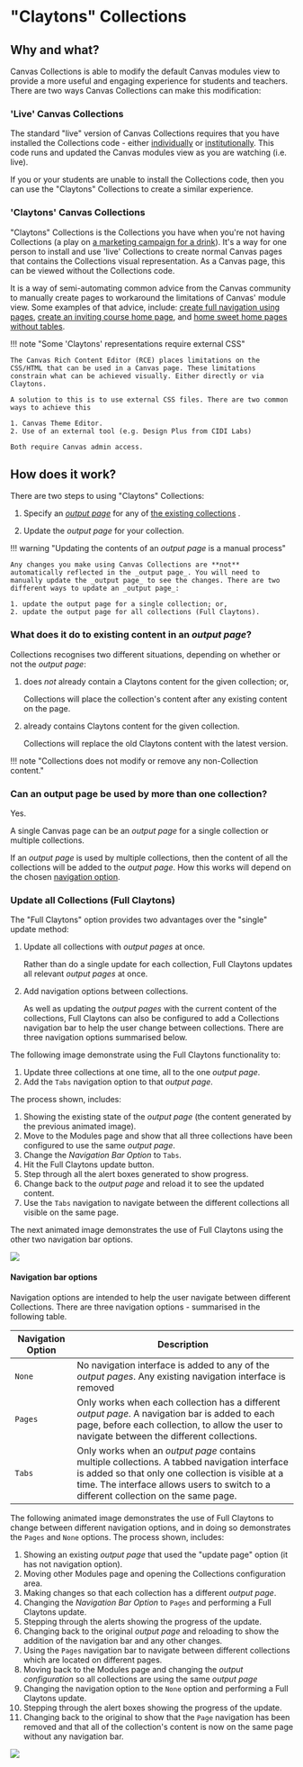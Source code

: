 # "Claytons" Collections

## Why and what?

Canvas Collections is able to modify the default Canvas modules view to provide a more useful and engaging experience for students and teachers. There are two ways Canvas Collections can make this modification:

### 'Live' Canvas Collections

The standard "live" version of Canvas Collections requires that you have installed the Collections code - either [individually](../../../../getting-started/install/individual.md) or [institutionally](../../../../getting-started/install/institutional.md). This code runs and updated the Canvas modules view as you are watching (i.e. live). 

If you or your students are unable to install the Collections code, then you can use the "Claytons" Collections to create a similar experience.

### 'Claytons' Canvas Collections

"Claytons" Collections is the Collections you have when you're not having Collections (a play on [a marketing campaign for a drink](https://en.wikipedia.org/wiki/Claytons)). It's a way for one person to install and use 'live' Collections to create normal Canvas pages that contains the Collections visual representation. As a Canvas page, this can be viewed without the Collections code.

It is a way of semi-automating common advice from the Canvas community to manually create pages to workaround the limitations of Canvas' module view. Some examples of that advice, include: [create full navigation using pages](http://lisahistory.net/wordpress/2020/06/working-against-canvas-three-tips/), [create an inviting course home page](https://community.canvaslms.com/t5/Canvas-Instructional-Designer/Creating-an-inviting-course-home-page/ba-p/267236), and [home sweet home pages without tables](https://community.canvaslms.com/t5/Canvas-Instructional-Designer/Home-Sweet-Homepages-without-Tables/ba-p/275079).

!!! note "Some 'Claytons' representations require external CSS"

    The Canvas Rich Content Editor (RCE) places limitations on the CSS/HTML that can be used in a Canvas page. These limitations constrain what can be achieved visually. Either directly or via Claytons.

    A solution to this is to use external CSS files. There are two common ways to achieve this

    1. Canvas Theme Editor.
    2. Use of an external tool (e.g. Design Plus from CIDI Labs)

    Both require Canvas admin access.



## How does it work? 

There are two steps to using "Claytons" Collections:

1. Specify an  [_output page_](../../collections/existing-collections.md#output-page) for any of [the existing collections](../../collections/existing-collections.md) .

2. Update the _output page_ for your collection.

!!! warning "Updating the contents of an _output page_ is a manual process"

    Any changes you make using Canvas Collections are **not** automatically reflected in the _output page_. You will need to manually update the _output page_ to see the changes. There are two different ways to update an _output page_: 
    
    1. update the output page for a single collection; or, 
    2. update the output page for all collections (Full Claytons).

### What does it do to existing content in an _output page_?

Collections recognises two different situations, depending on whether or not the _output page_:

1. does _not_ already contain a Claytons content for the given collection; or,

    Collections will place the collection's content after any existing content on the page. 
2. already contains Claytons content for the given collection. 

    Collections will replace the old Claytons content with the latest version.

!!! note "Collections does not modify or remove any non-Collection content." 

### Can an output page be used by more than one collection?

Yes.

A single Canvas page can be an _output page_ for a single collection or multiple collections.

If an _output page_ is used by multiple collections, then the content of all the collections will be added to the _output page_. How this works will depend on the chosen [navigation option](../../collections/full-claytons.md#navigation-options).


### Update all Collections (Full Claytons)

The "Full Claytons" option provides two advantages over the "single" update method:

1. Update all collections with _output pages_ at once.

    Rather than do a single update for each collection, Full Claytons updates all relevant _output pages_ at once.
	
2. Add navigation options between collections.

    As well as updating the _output pages_ with the current content of the collections, Full Claytons can also be configured to add a Collections navigation bar to help the user change between collections. There are three navigation options summarised below.

The following image demonstrate using the Full Claytons functionality to: 

1. Update three collections at one time, all to the one _output page_.
2. Add the `Tabs` navigation option to that _output page_.

The process shown, includes:

1. Showing the existing state of the _output page_ (the content generated by the previous animated image).
2. Move to the Modules page and show that all three collections have been configured to use the same _output page_.
3. Change the _Navigation Bar Option_ to `Tabs`.
4. Hit the Full Claytons update button.
5. Step through all the alert boxes generated to show progress.
6. Change back to the _output page_ and reload it to see the updated content.
7. Use the `Tabs` navigation to navigate between the different collections all visible on the same page.

The next animated image demonstrates the use of Full Claytons using the other two navigation bar options.


![](pics/animatedFullClaytons.gif)

#### Navigation bar options

Navigation options are intended to help the user navigate between different Collections. There are three navigation options - summarised in the following table.

| Navigation Option | Description |
| --- | --- |
| `None` | No navigation interface is added to any of the _output pages_. Any existing navigation interface is removed |
| `Pages` | Only works when each collection has a different _output page_. A navigation bar is added to each page, before each collection, to allow the user to navigate between the different collections. |
| `Tabs` | Only works when an _output page_ contains multiple collections. A tabbed navigation interface is added so that only one collection is visible at a time. The interface allows users to switch to a different collection on the same page. |

The following animated image demonstrates the use of Full Claytons to change between different navigation options, and in doing so demonstrates the `Pages` and `None` options. The process shown, includes:

1. Showing an existing _output page_ that used the "update page" option (it has not navigation option).
2. Moving other Modules page and opening the Collections configuration area.
3. Making changes so that each collection has a different _output page_.
4. Changing the _Navigation Bar Option_ to `Pages` and performing a Full Claytons update.
5. Stepping through the alerts showing the progress of the update.
6. Changing back to the original _output page_ and reloading to show the addition of the navigation bar and any other changes.
7. Using the `Pages` navigation bar to navigate between different collections which are located on different pages.
8. Moving back to the Modules page and changing the _output configuration_ so all collections are using the same _output page_
9. Changing the navigation option to the `None` option and performing a Full Claytons update.
10. Stepping through the alert boxes showing the progress of the update.
11. Changing back to the original to show that the `Page` navigation has been removed and that all of the collection's content is now on the same page without any navigation bar.

![](pics/animatedPagesNone.gif)